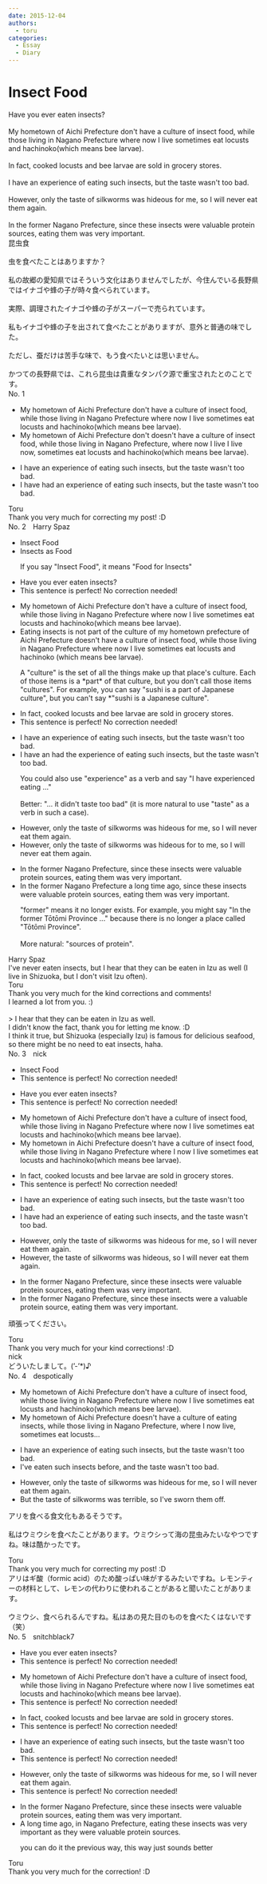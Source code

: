 ```yaml
---
date: 2015-12-04
authors:
  - toru
categories:
  - Essay
  - Diary
---
```


<h1 id="subject_show">Insect Food</h1>
<div class="date" hidden>Dec 4, 2015 14:56</div>
<div id="post"><div id="body_show_ori">
Have you ever eaten insects?<br/><br/>My hometown of Aichi Prefecture don't have a culture of insect food, while those living in Nagano Prefecture where now I live sometimes eat locusts and hachinoko(which means bee larvae).<br/><br/>In fact, cooked locusts and bee larvae are sold in grocery stores.<br/><br/>I have an experience of eating such insects, but the taste wasn't too bad.<br/><br/>However, only the taste of silkworms was hideous for me, so I will never eat them again.<br/><br/>In the former Nagano Prefecture, since these insects were valuable protein sources, eating them was very important.
</div></div>

<!-- more -->

<div id="post_ja"><div id="body_show_mo">
昆虫食<br/><br/>虫を食べたことはありますか？<br/><br/>私の故郷の愛知県ではそういう文化はありませんでしたが、今住んでいる長野県ではイナゴや蜂の子が時々食べられています。<br/><br/>実際、調理されたイナゴや蜂の子がスーパーで売られています。<br/><br/>私もイナゴや蜂の子を出されて食べたことがありますが、意外と普通の味でした。<br/><br/>ただし、蚕だけは苦手な味で、もう食べたいとは思いません。<br/><br/>かつての長野県では、これら昆虫は貴重なタンパク源で重宝されたとのことです。
</div></div>
<div id="block"><div class="first_name"> No. 1　<span class="just_name"></span></div><div id="block2">
<ul class="correction_field">
<li class="incorrect">My hometown of Aichi Prefecture don't have a culture of insect food, while those living in Nagano Prefecture where now I live sometimes eat locusts and hachinoko(which means bee larvae).</li>
<li class="corrected correct">
My hometown of Aichi Prefecture <span class="sline">don't</span> <span class="f_red">doesn't </span>have a culture of insect food, while those living in Nagano Prefecture<span class="f_red">,</span> where <span class="sline">now I live </span><span class="f_red">I live now,</span> sometimes eat locusts and hachinoko(which means bee larvae).
</li>
</ul>
<ul class="correction_field">
<li class="incorrect">I have an experience of eating such insects, but the taste wasn't too bad.</li>
<li class="corrected correct">
I <span class="sline">have</span> <span class="f_red">had</span> an experience of eating such insects, but the taste wasn't too bad.
</li>
</ul>
</div><div class="name"><span class="just_name">Toru</span><br>
Thank you very much for correcting my post! :D
</div>
</div>
<div id="block"><div class="first_name"> No. 2　<span class="just_name">Harry Spaz</span></div><div id="block2">
<ul class="correction_field">
<li class="incorrect">Insect Food</li>
<li class="corrected correct">
Insect<span class="f_blue">s as</span> Food
<p class="correction_comment">If you say "Insect Food", it means "Food for Insects"</p>
</li>
</ul>
<ul class="correction_field">
<li class="incorrect">Have you ever eaten insects?</li>
<li class="corrected perfect">This sentence is perfect! No correction needed!</li>
</ul>
<ul class="correction_field">
<li class="incorrect">My hometown of Aichi Prefecture don't have a culture of insect food, while those living in Nagano Prefecture where now I live sometimes eat locusts and hachinoko(which means bee larvae).</li>
<li class="corrected correct">
<span class="f_blue">Eating insects is not part of the culture of m</span>y home<span class="sline"><span class="f_red">town</span></span> <span class="f_blue">prefecture</span> of Aichi <span class="sline"><span class="f_gray">Prefecture</span></span> <span class="sline"><span class="f_red">doesn't have a culture of insect food</span></span>, while those living in Nagano Prefecture where now I live sometimes eat locusts and hachinoko (which means bee larvae).
<p class="correction_comment">A "culture" is the set of all the things make up that place's culture.  Each of those items is a *part* of that culture, but you don't call those items "cultures".  For example, you can say "sushi is a part of Japanese culture", but you can't say *"sushi is a Japanese culture".</p>
</li>
</ul>
<ul class="correction_field">
<li class="incorrect">In fact, cooked locusts and bee larvae are sold in grocery stores.</li>
<li class="corrected perfect">This sentence is perfect! No correction needed!</li>
</ul>
<ul class="correction_field">
<li class="incorrect">I have an experience of eating such insects, but the taste wasn't too bad.</li>
<li class="corrected correct">
I have <span class="sline"><span class="f_red">an</span></span> <span class="f_blue">had the</span> experience of eating such insects, but the taste wasn't too bad.
<p class="correction_comment">You could also use "experience" as a verb and say "I have experienced eating ..."<br/><br/>Better: "... it didn't taste too bad" (it is more natural to use "taste" as a verb in such a case).</p>
</li>
</ul>
<ul class="correction_field">
<li class="incorrect">However, only the taste of silkworms was hideous for me, so I will never eat them again.</li>
<li class="corrected correct">
However, only the taste of silkworms was hideous <span class="sline"><span class="f_red">for</span></span> <span class="f_blue">to</span> me, so I will never eat them again.
</li>
</ul>
<ul class="correction_field">
<li class="incorrect">In the former Nagano Prefecture, since these insects were valuable protein sources, eating them was very important.</li>
<li class="corrected correct">
In <span class="sline"><span class="f_red">the former</span></span> Nagano Prefecture <span class="f_blue">a long time ago</span>, since these insects were valuable protein sources, eating them was very important.
<p class="correction_comment">"former" means it no longer exists.  For example, you might say "In the former Tōtōmi Province ..." because there is no longer a place called "Tōtōmi Province".<br/><br/>More natural: "sources of protein".</p>
</li>
</ul>
</div><div class="name"><span class="just_name">Harry Spaz</span><br>
I've never eaten insects, but I hear that they can be eaten in Izu as well (I live in Shizuoka, but I don't visit Izu often).
</div>
<div class="name"><span class="just_name">Toru</span><br>
Thank you very much for the kind corrections and comments!<br/>I learned a lot from you. :)<br/><br/>&gt; I hear that they can be eaten in Izu as well.<br/>I didn't know the fact, thank you for letting me know. :D<br/>I think it true, but Shizuoka (especially Izu) is famous for delicious seafood, so there might be no need to eat insects, haha.
</div>
</div>
<div id="block"><div class="first_name"> No. 3　<span class="just_name">nick</span></div><div id="block2">
<ul class="correction_field">
<li class="incorrect">Insect Food</li>
<li class="corrected perfect">This sentence is perfect! No correction needed!</li>
</ul>
<ul class="correction_field">
<li class="incorrect">Have you ever eaten insects?</li>
<li class="corrected perfect">This sentence is perfect! No correction needed!</li>
</ul>
<ul class="correction_field">
<li class="incorrect">My hometown of Aichi Prefecture don't have a culture of insect food, while those living in Nagano Prefecture where now I live sometimes eat locusts and hachinoko(which means bee larvae).</li>
<li class="corrected correct">
My hometown in Aichi Prefecture doesn't have a culture of insect food, while those living in Nagano Prefecture where I now I live sometimes eat locusts and hachinoko(which means bee larvae).
</li>
</ul>
<ul class="correction_field">
<li class="incorrect">In fact, cooked locusts and bee larvae are sold in grocery stores.</li>
<li class="corrected perfect">This sentence is perfect! No correction needed!</li>
</ul>
<ul class="correction_field">
<li class="incorrect">I have an experience of eating such insects, but the taste wasn't too bad.</li>
<li class="corrected correct">
I have had an experience of eating such insects, and the taste wasn't too bad.
</li>
</ul>
<ul class="correction_field">
<li class="incorrect">However, only the taste of silkworms was hideous for me, so I will never eat them again.</li>
<li class="corrected correct">
However, the taste of silkworms was hideous, so I will never eat them again.
</li>
</ul>
<ul class="correction_field">
<li class="incorrect">In the former Nagano Prefecture, since these insects were valuable protein sources, eating them was very important.</li>
<li class="corrected correct">
In the former Nagano Prefecture, since these insects were a valuable protein source, eating them was very important.
</li>
</ul>
<p class="comment_small">
 頑張ってください。
</p>

</div><div class="name"><span class="just_name">Toru</span><br>
Thank you very much for your kind corrections! :D
</div>
<div class="name"><span class="just_name">nick</span><br>
どういたしまして。(’-’*)♪
</div>
</div>
<div id="block"><div class="first_name"> No. 4　<span class="just_name">despotically</span></div><div id="block2">
<ul class="correction_field">
<li class="incorrect">My hometown of Aichi Prefecture don't have a culture of insect food, while those living in Nagano Prefecture where now I live sometimes eat locusts and hachinoko(which means bee larvae).</li>
<li class="corrected correct">
My hometown of Aichi Prefecture doesn't have a culture of eating insects, while those living in Nagano Prefecture, where I now live, sometimes eat locusts...
</li>
</ul>
<ul class="correction_field">
<li class="incorrect">I have an experience of eating such insects, but the taste wasn't too bad.</li>
<li class="corrected correct">
I've eaten such insects before, and the taste wasn't too bad.
</li>
</ul>
<ul class="correction_field">
<li class="incorrect">However, only the taste of silkworms was hideous for me, so I will never eat them again.</li>
<li class="corrected correct">
But the taste of silkworms was terrible, so I've sworn them off.
</li>
</ul>
<p class="comment_small">
 アリを食べる食文化もあるそうです。
 <br/>
 <br/>
 私はウミウシを食べたことがあります。ウミウシって海の昆虫みたいなやつですね。味は酷かったです。
</p>

</div><div class="name"><span class="just_name">Toru</span><br>
Thank you very much for correcting my post! :D<br/>アリはギ酸（formic acid）のため酸っぱい味がするみたいですね。レモンティーの材料として、レモンの代わりに使われることがあると聞いたことがあります。<br/><br/>ウミウシ、食べられるんですね。私はあの見た目のものを食べたくはないです（笑）
</div>
</div>
<div id="block"><div class="first_name"> No. 5　<span class="just_name">snitchblack7</span></div><div id="block2">
<ul class="correction_field">
<li class="incorrect">Have you ever eaten insects?</li>
<li class="corrected perfect">This sentence is perfect! No correction needed!</li>
</ul>
<ul class="correction_field">
<li class="incorrect">My hometown of Aichi Prefecture don't have a culture of insect food, while those living in Nagano Prefecture where now I live sometimes eat locusts and hachinoko(which means bee larvae).</li>
<li class="corrected perfect">This sentence is perfect! No correction needed!</li>
</ul>
<ul class="correction_field">
<li class="incorrect">In fact, cooked locusts and bee larvae are sold in grocery stores.</li>
<li class="corrected perfect">This sentence is perfect! No correction needed!</li>
</ul>
<ul class="correction_field">
<li class="incorrect">I have an experience of eating such insects, but the taste wasn't too bad.</li>
<li class="corrected perfect">This sentence is perfect! No correction needed!</li>
</ul>
<ul class="correction_field">
<li class="incorrect">However, only the taste of silkworms was hideous for me, so I will never eat them again.</li>
<li class="corrected perfect">This sentence is perfect! No correction needed!</li>
</ul>
<ul class="correction_field">
<li class="incorrect">In the former Nagano Prefecture, since these insects were valuable protein sources, eating them was very important.</li>
<li class="corrected correct">
A long time ago, in Nagano Prefecture, eating these insects was very important as they were valuable protein sources.
<p class="correction_comment">you can do it the previous way, this way just sounds better</p>
</li>
</ul>
</div><div class="name"><span class="just_name">Toru</span><br>
Thank you very much for the correction! :D
</div>
</div>
